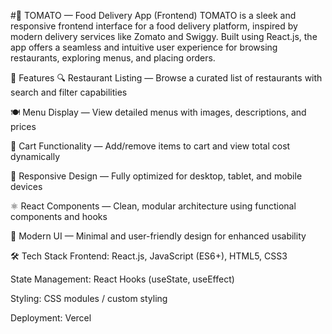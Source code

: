#🍅 TOMATO — Food Delivery App (Frontend)
TOMATO is a sleek and responsive frontend interface for a food delivery platform, inspired by modern delivery services like Zomato and Swiggy. Built using React.js, the app offers a seamless and intuitive user experience for browsing restaurants, exploring menus, and placing orders.

🚀 Features
🔍 Restaurant Listing — Browse a curated list of restaurants with search and filter capabilities

🍽️ Menu Display — View detailed menus with images, descriptions, and prices

🛒 Cart Functionality — Add/remove items to cart and view total cost dynamically

📱 Responsive Design — Fully optimized for desktop, tablet, and mobile devices

⚛️ React Components — Clean, modular architecture using functional components and hooks

💄 Modern UI — Minimal and user-friendly design for enhanced usability

🛠️ Tech Stack
Frontend: React.js, JavaScript (ES6+), HTML5, CSS3

State Management: React Hooks (useState, useEffect)

Styling: CSS modules / custom styling

Deployment: Vercel
